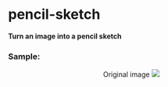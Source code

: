 # pencil-sketch
**Turn an image into a pencil sketch**

### Sample:  
<p align="center">
  Original image
  <img src="http://p.imgci.com/db/PICTURES/CMS/263500/263576.jpg">
</p>
